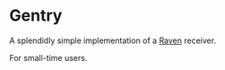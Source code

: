 Gentry
======

A splendidly simple implementation of a [Raven][raven] receiver.

For small-time users.

[raven]: https://docs.sentry.io/clients/python/